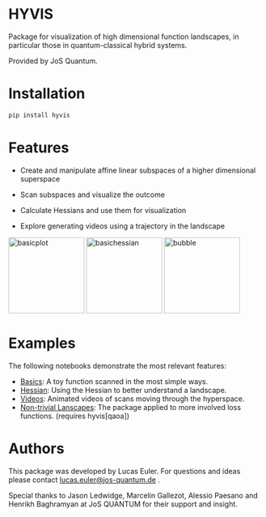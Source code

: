 # HYVIS

Package for visualization of high dimensional function landscapes,
in particular those in quantum-classical hybrid systems.

Provided by JoS Quantum.

# Installation

```bash
pip install hyvis
```


# Features

- Create and manipulate affine linear subspaces of a higher dimensional superspace

- Scan subspaces and visualize the outcome

- Calculate Hessians and use them for visualization

- Explore generating videos using a trajectory in the landscape

<img src="pictures/basicplot.png" alt="basicplot" height="150"/>
<img src="pictures/basichessian.png" alt="basichessian" height="150"/>
<img src="pictures/bubble.gif" alt="bubble" height="150"/>




# Examples

The following notebooks demonstrate the most relevant features:

- [Basics](notebooks/example_basic_scan.ipynb): A toy function scanned in the most simple ways.
- [Hessian](notebooks/example_hessian.ipynb): Using the Hessian to better understand a landscape.
- [Videos](notebooks/example_video_scan.ipynb): Animated videos of scans moving through the hyperspace.
- [Non-trivial Lanscapes](notebooks/example_nontrivial_landscapes.ipynb): The package applied to more involved loss functions. (requires hyvis[qaoa])


# Authors

This package was developed by Lucas Euler. For questions and ideas please contact lucas.euler@jos-quantum.de .

Special thanks to Jason Ledwidge, Marcelin Gallezot, Alessio Paesano and Henrikh Baghramyan at JoS QUANTUM for their support and insight.
